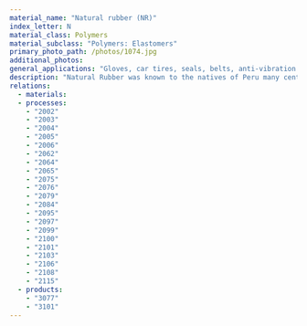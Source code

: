 ```yaml
---
material_name: "Natural rubber (NR)"
index_letter: N
material_class: Polymers
material_subclass: "Polymers: Elastomers"
primary_photo_path: /photos/1074.jpg
additional_photos:
general_applications: "Gloves, car tires, seals, belts, anti-vibration mounts, electrical insulation, tubing, rubber lining pipes and..."
description: "Natural Rubber was known to the natives of Peru many centuries ago, and is now one of Malaysia's main exports. It made the fortune of Giles Macintosh who, in 1825, devised the rubber-coated waterproof coat the still bears his name. Latex, the sap of the rubber tree, is cross-linked (vulcanized) by heating with sulfur; the amount of the cross-linking determines the properties. It is the most widely used of all elastomers - more than 50% of all produced."
relations:
  - materials:
  - processes:
    - "2002"
    - "2003"
    - "2004"
    - "2005"
    - "2006"
    - "2062"
    - "2064"
    - "2065"
    - "2075"
    - "2076"
    - "2079"
    - "2084"
    - "2095"
    - "2097"
    - "2099"
    - "2100"
    - "2101"
    - "2103"
    - "2106"
    - "2108"
    - "2115"
  - products:
    - "3077"
    - "3101"
---
```

